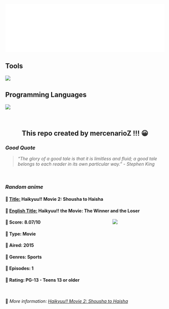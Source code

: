 
<img src="svg/nai.svg" />

<p>
  <h2>Tools</h2>
  <a href="https://skillicons.dev">
    <img src="https://skillicons.dev/icons?i=git,bash,vim,ubuntu,tensorflow,pytorch,docker,raspberrypi" />
  </a>

  <br />

  <h2>Programming Languages</h2>

  <a href="https://skillicons.dev">
    <img src="https://skillicons.dev/icons?i=python,c,cpp" />
  </a>
</p>

<br />

<h2 align="center">This repo created by mercenarioZ !!! 😀</h2>
<h3><i>Good Quote</i></h3>

<blockquote>
<i>
“The glory of a good tale is that it is limitless and fluid; a good tale belongs to each reader in its own particular way.” - Stephen King
</i>
</blockquote>

<br />

<h3><i>Random anime</i></h3>

<h4>
  <strong>🥭 <u>Title:</u></strong> Haikyuu!! Movie 2: Shousha to Haisha
</h4>

<h4>🌿 <u>English Title:</u> Haikyuu!! the Movie: The Winner and the Loser</h4>

<img align="right" width="165" src=https://cdn.myanimelist.net/images/anime/2/74813.jpg />

<h4>🌱 Score: 8.07/10</h4>

<h4>🌲 Type: Movie</h4>

<h4>🌴 Aired: 2015</h4>

<h4>🌵 Genres: Sports</h4>

<h4>🥑 Episodes: 1</h4>

<h4>🍏 Rating: PG-13 - Teens 13 or older</h4>

<br />

🍂 *More information: [Haikyuu!! Movie 2: Shousha to Haisha](https://myanimelist.net/anime/30364/Haikyuu_Movie_2__Shousha_to_Haisha)*
    